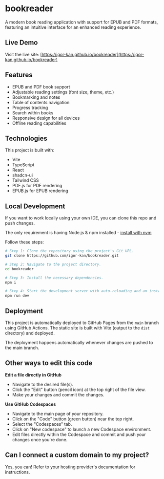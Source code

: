 # bookreader

A modern book reading application with support for EPUB and PDF formats, featuring an intuitive interface for an enhanced reading experience.

## Live Demo

Visit the live site: [https://igor-kan.github.io/bookreader](https://igor-kan.github.io/bookreader)

## Features

- EPUB and PDF book support
- Adjustable reading settings (font size, theme, etc.)
- Bookmarking and notes
- Table of contents navigation
- Progress tracking
- Search within books
- Responsive design for all devices
- Offline reading capabilities

## Technologies

This project is built with:

- Vite
- TypeScript
- React
- shadcn-ui
- Tailwind CSS
- PDF.js for PDF rendering
- EPUB.js for EPUB rendering

## Local Development

If you want to work locally using your own IDE, you can clone this repo and push changes.

The only requirement is having Node.js & npm installed - [install with nvm](https://github.com/nvm-sh/nvm#installing-and-updating)

Follow these steps:

```sh
# Step 1: Clone the repository using the project's Git URL.
git clone https://github.com/igor-kan/bookreader.git

# Step 2: Navigate to the project directory.
cd bookreader

# Step 3: Install the necessary dependencies.
npm i

# Step 4: Start the development server with auto-reloading and an instant preview.
npm run dev
```

## Deployment

This project is automatically deployed to GitHub Pages from the `main` branch using GitHub Actions. The static site is built with Vite (output to the `dist` directory) and deployed.

The deployment happens automatically whenever changes are pushed to the main branch.

## Other ways to edit this code

**Edit a file directly in GitHub**

- Navigate to the desired file(s).
- Click the "Edit" button (pencil icon) at the top right of the file view.
- Make your changes and commit the changes.

**Use GitHub Codespaces**

- Navigate to the main page of your repository.
- Click on the "Code" button (green button) near the top right.
- Select the "Codespaces" tab.
- Click on "New codespace" to launch a new Codespace environment.
- Edit files directly within the Codespace and commit and push your changes once you're done.

## Can I connect a custom domain to my project?

Yes, you can! Refer to your hosting provider's documentation for instructions.
